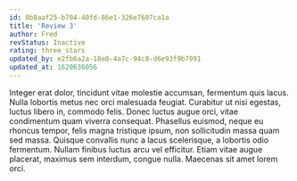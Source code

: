```yaml
---
id: 0b8aaf25-b704-40fd-86e1-326e7607ca1a
title: 'Review 3'
author: Fred
revStatus: Inactive
rating: three_stars
updated_by: e2fb6a2a-18e0-4a7c-94c8-d6e93f9b7991
updated_at: 1620636056
---
```

Integer erat dolor, tincidunt vitae molestie accumsan, fermentum quis lacus. Nulla lobortis metus nec orci malesuada feugiat. Curabitur ut nisi egestas, luctus libero in, commodo felis. Donec luctus augue orci, vitae condimentum quam viverra consequat. Phasellus euismod, neque eu rhoncus tempor, felis magna tristique ipsum, non sollicitudin massa quam sed massa. Quisque convallis nunc a lacus scelerisque, a lobortis odio fermentum. Nullam finibus luctus arcu vel efficitur. Etiam vitae augue placerat, maximus sem interdum, congue nulla. Maecenas sit amet lorem orci.